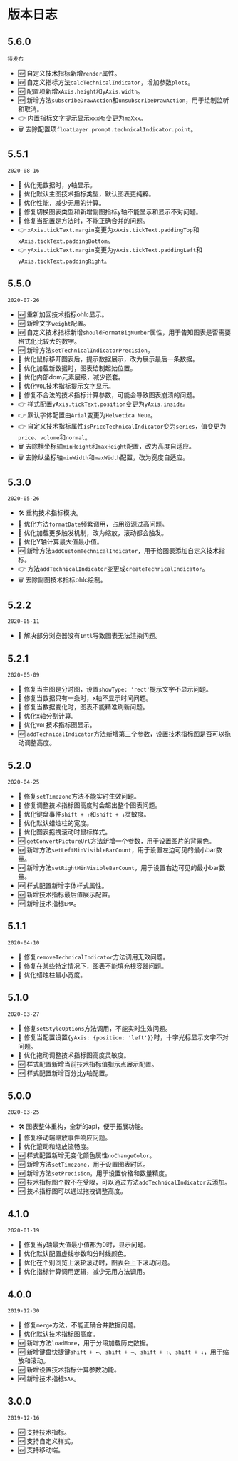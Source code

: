 # 版本日志

## 5.6.0
`待发布`
+ 🆕 自定义技术指标新增`render`属性。
+ 🆕 自定义指标方法`calcTechnicalIndicator`，增加参数`plots`。
+ 🆕 配置项新增`xAxis.height`和`yAxis.width`。
+ 🆕 新增方法`subscribeDrawAction`和`unsubscribeDrawAction`，用于绘制监听和取消。
+ 👉 内置指标文字提示显示`xxxMa`变更为`maXxx`。
+ 🗑 去除配置项`floatLayer.prompt.technicalIndicator.point`。


## 5.5.1
`2020-08-16`
+ 💄 优化无数据时，y轴显示。
+ 💄 优化默认主图技术指标类型，默认图表更纯粹。
+ 💄 优化性能，减少无用的计算。
+ 🐞 修复切换图表类型和新增副图指标y轴不能显示和显示不对问题。
+ 🐞 修复当配置是方法时，不能正确合并的问题。
+ 👉 `xAxis.tickText.margin`变更为`xAxis.tickText.paddingTop`和`xAxis.tickText.paddingBottom`。
+ 👉 `yAxis.tickText.margin`变更为`yAxis.tickText.paddingLeft`和`yAxis.tickText.paddingRight`。


## 5.5.0
`2020-07-26`
+ 🆕 重新加回技术指标ohlc显示。
+ 🆕 新增文字`weight`配置。
+ 🆕 自定义技术指标新增`shouldFormatBigNumber`属性，用于告知图表是否需要格式化比较大的数字。
+ 🆕 新增方法`setTechnicalIndicatorPrecision`。
+ 💄 优化鼠标移开图表后，提示数据展示，改为展示最后一条数据。
+ 💄 优化加载新数据时，图表绘制起始位置。
+ 💄 优化内部dom元素层级，减少嵌套。
+ 💄 优化`VOL`技术指标提示文字显示。
+ 🐞 修复不合法的技术指标计算参数，可能会导致图表崩溃的问题。
+ 👉 样式配置`yAxis.tickText.position`变更为`yAxis.inside`。
+ 👉 默认字体配置由`Arial`变更为`Helvetica Neue`。
+ 👉 自定义技术指标属性`isPriceTechnicalIndicator`变为`series`，值变更为`price`、`volume`和`normal`。
+ 🗑 去除横坐标轴`minHeight`和`maxHeight`配置，改为高度自适应。
+ 🗑 去除纵坐标轴`minWidth`和`maxWidth`配置，改为宽度自适应。

## 5.3.0
`2020-05-26`
+ 🛠 重构技术指标模块。
+ 💄 优化方法`formatDate`频繁调用，占用资源过高问题。
+ 💄 优化加载更多触发机制，改为缩放，滚动都会触发。
+ 💄 优化Y轴计算最大值最小值。
+ 🆕 新增方法`addCustomTechnicalIndicator`，用于给图表添加自定义技术指标。
+ 👉 方法`addTechnicalIndicator`变更成`createTechnicalIndicator`。
+ 🗑 去除副图技术指标ohlc绘制。


## 5.2.2
`2020-05-11`
+ 🐞 解决部分浏览器没有`Intl`导致图表无法渲染问题。

## 5.2.1
`2020-05-09`
+ 🐞 修复当主图是分时图，设置`showType: 'rect'`提示文字不显示问题。
+ 🐞 修复当数据只有一条时，x轴不显示时间问题。
+ 🐞 修复当数据变化时，图表不能精准刷新问题。
+ 💄 优化x轴分割计算。
+ 💄 优化`VOL`技术指标图显示。
+ 🆕 `addTechnicalIndicator`方法新增第三个参数，设置技术指标图是否可以拖动调整高度。

## 5.2.0
`2020-04-25`
+ 🐞 修复`setTimezone`方法不能实时生效问题。
+ 🐞 修复调整技术指标图高度时会超出整个图表问题。
+ 💄 优化键盘事件`shift + ↑`和`shift + ↓`灵敏度。
+ 💄 优化默认蜡烛柱的宽度。
+ 💄 优化图表拖拽滚动时鼠标样式。
+ 🆕 `getConvertPictureUrl`方法新增一个参数，用于设置图片的背景色。
+ 🆕 新增方法`setLeftMinVisibleBarCount`，用于设置左边可见的最小bar数量。
+ 🆕 新增方法`setRightMinVisibleBarCount`，用于设置右边可见的最小bar数量。
+ 🆕 样式配置新增字体样式属性。
+ 🆕 新增技术指标最后值展示配置。
+ 🆕 新增技术指标`EMA`。

## 5.1.1
`2020-04-10`
+ 🐞 修复`removeTechnicalIndicator`方法调用无效问题。
+ 🐞 修复在某些特定情况下，图表不能填充根容器问题。
+ 💄 优化蜡烛柱最小宽度。

## 5.1.0
`2020-03-27`
+ 🐞 修复`setStyleOptions`方法调用，不能实时生效问题。
+ 🐞 修复当配置设置`{yAxis: {position: 'left'}}`时，十字光标显示文字不对问题。
+ 💄 优化拖动调整技术指标图高度灵敏度。
+ 🆕 样式配置新增当前技术指标值指示点展示配置。
+ 🆕 样式配置新增百分比y轴配置。

## 5.0.0
`2020-03-25`
+ 🛠 图表整体重构，全新的api，便于拓展功能。
+ 🐞 修复移动端缩放事件响应问题。
+ 💄 优化滚动和缩放流畅度。
+ 🆕 样式配置新增无变化颜色属性`noChangeColor`。
+ 🆕 新增方法`setTimezone`，用于设置图表时区。
+ 🆕 新增方法`setPrecision`，用于设置价格和数量精度。
+ 🆕 技术指标图个数不在受限，可以通过方法`addTechnicalIndicator`去添加。
+ 🆕 技术指标图可以通过拖拽调整高度。

## 4.1.0
`2020-01-19`
+ 🐞 修复当y轴最大值最小值都为0时，显示问题。
+ 💄 优化默认配置虚线参数和分时线颜色。
+ 💄 优化在个别浏览上滚轮滚动时，图表会上下滚动问题。
+ 💄 优化指标计算调用逻辑，减少无用方法调用。

## 4.0.0
`2019-12-30`
+ 🐞 修复`merge`方法，不能正确合并数据问题。
+ 💄 优化默认技术指标图高度。
+ 🆕 新增方法`loadMore`，用于分段加载历史数据。
+ 🆕 新增键盘快捷键`shift + ←`、`shift + →`、`shift + ↑`、`shift + ↓`，用于缩放和滚动。
+ 🆕 新增设置技术指标计算参数功能。
+ 🆕 新增技术指标`SAR`。

## 3.0.0
`2019-12-16`
+ 🆕 支持技术指标。
+ 🆕 支持自定义样式。
+ 🆕 支持移动端。


